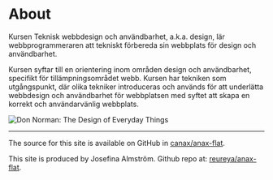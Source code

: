 About
==============================================

Kursen Teknisk webbdesign och användbarhet, a.k.a. design, lär webbprogrammeraren att tekniskt förbereda sin webbplats för design och användbarhet.

Kursen syftar till en orientering inom områden design och användbarhet, specifikt för tillämpningsområdet webb. Kursen har tekniken som utgångspunkt, där olika tekniker introduceras och används för att underlätta webbdesign och användbarhet för webbplatsen med syftet att skapa en korrekt och användarvänlig webbplats.

![Don Norman: The Design of Everyday Things](img/norman.jpg)

--------------------------

The source for this site is available on GitHub in [canax/anax-flat](git@github.com:canax/anax-flat.git).

This site is produced by Josefina Almström. Github repo at: [reureya/anax-flat](https://github.com/reureya/anax-flat).
